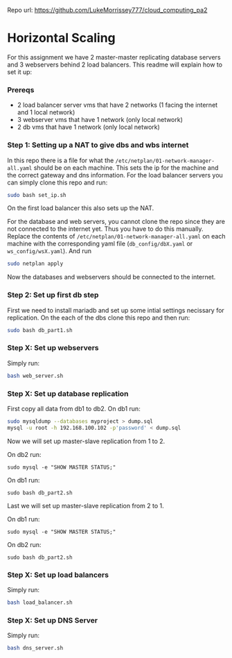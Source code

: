 Repo url: https://github.com/LukeMorrissey777/cloud_computing_pa2

# Horizontal Scaling

For this assignment we have 2 master-master replicating database servers and 3 webservers behind 2 load balancers. This readme will explain how to set it up:

### Prereqs
- 2 load balancer server vms that have 2 networks (1 facing the internet and 1 local network)
- 3 webserver vms that have 1 network (only local network)
- 2 db vms that have 1 network (only local network)

### Step 1: Setting up a NAT to give dbs and wbs internet

In this repo there is a file for what the `/etc/netplan/01-network-manager-all.yaml` should be on each machine. This sets the ip for the machine and the correct gateway and dns information. For the load balancer servers you can simply clone this repo and run: 
```bash
sudo bash set_ip.sh
```
On the first load balancer this also sets up the NAT.

For the database and web servers, you cannot clone the repo since they are not connected to the internet yet. Thus you have to do this manually. Replace the contents of `/etc/netplan/01-network-manager-all.yaml` on each machine with the corresponding yaml file (`db_config/dbX.yaml` or `ws_config/wsX.yaml`). And run
```bash
sudo netplan apply
```

Now the databases and webservers should be connected to the internet.

### Step 2: Set up first db step

First we need to install mariadb and set up some intial settings necissary for replication. On the each of the dbs clone this repo and then run:
```bash
sudo bash db_part1.sh
```

### Step X: Set up webservers

Simply run:
```bash
bash web_server.sh
```

### Step X: Set up database replication
First copy all data from db1 to db2. On db1 run:
```bash
sudo mysqldump --databases myproject > dump.sql
mysql -u root -h 192.168.100.102 -p'password' < dump.sql
```

Now we will set up master-slave replication from 1 to 2.

On db2 run:
```
sudo mysql -e "SHOW MASTER STATUS;"
```

On db1 run:
```
sudo bash db_part2.sh
```

Last we will set up master-slave replication from 2 to 1.

On db1 run:
```
sudo mysql -e "SHOW MASTER STATUS;"
```

On db2 run:
```
sudo bash db_part2.sh
```



### Step X: Set up load balancers

Simply run:
```bash
bash load_balancer.sh
```

### Step X: Set up DNS Server

Simply run:
```bash
bash dns_server.sh
```